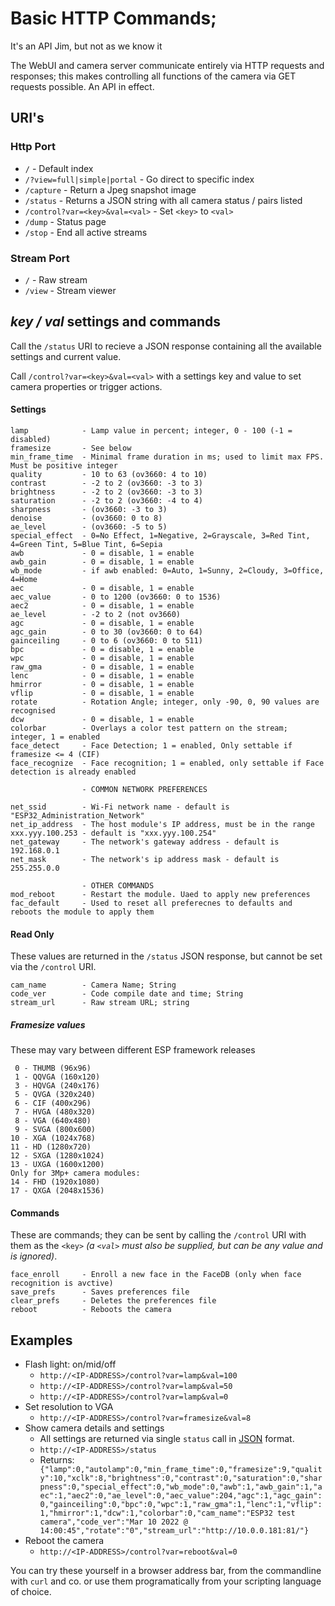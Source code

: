 # Basic HTTP Commands; 
It's an API Jim, but not as we know it

The WebUI and camera server communicate entirely via HTTP requests and responses; this makes controlling all functions of the camera via GET requests possible. An API in effect.

## URI's
### Http Port
* `/` - Default index
* `/?view=full|simple|portal` - Go direct to specific index
* `/capture` - Return a Jpeg snapshot image
* `/status` - Returns a JSON string with all camera status <key>/<value> pairs listed
* `/control?var=<key>&val=<val>` - Set `<key>` to `<val>`
* `/dump` - Status page
* `/stop` - End all active streams

### Stream Port
* `/` - Raw stream
* `/view` - Stream viewer

## *key / val* settings and commands

Call the `/status` URI to recieve a JSON response containing all the available settings and current value.

Call `/control?var=<key>&val=<val>` with a settings key and value to set camera properties or trigger actions.

#### Settings
```
lamp            - Lamp value in percent; integer, 0 - 100 (-1 = disabled)
framesize       - See below
min_frame_time  - Minimal frame duration in ms; used to limit max FPS. Must be positive integer
quality         - 10 to 63 (ov3660: 4 to 10)
contrast        - -2 to 2 (ov3660: -3 to 3)
brightness      - -2 to 2 (ov3660: -3 to 3)
saturation      - -2 to 2 (ov3660: -4 to 4)
sharpness       - (ov3660: -3 to 3)
denoise         - (ov3660: 0 to 8)
ae_level        - (ov3660: -5 to 5)
special_effect  - 0=No Effect, 1=Negative, 2=Grayscale, 3=Red Tint, 4=Green Tint, 5=Blue Tint, 6=Sepia
awb             - 0 = disable, 1 = enable
awb_gain        - 0 = disable, 1 = enable
wb_mode         - if awb enabled: 0=Auto, 1=Sunny, 2=Cloudy, 3=Office, 4=Home
aec             - 0 = disable, 1 = enable
aec_value       - 0 to 1200 (ov3660: 0 to 1536)
aec2            - 0 = disable, 1 = enable
ae_level        - -2 to 2 (not ov3660)
agc             - 0 = disable, 1 = enable
agc_gain        - 0 to 30 (ov3660: 0 to 64)
gainceiling     - 0 to 6 (ov3660: 0 to 511)
bpc             - 0 = disable, 1 = enable
wpc             - 0 = disable, 1 = enable
raw_gma         - 0 = disable, 1 = enable
lenc            - 0 = disable, 1 = enable
hmirror         - 0 = disable, 1 = enable
vflip           - 0 = disable, 1 = enable
rotate          - Rotation Angle; integer, only -90, 0, 90 values are recognised
dcw             - 0 = disable, 1 = enable
colorbar        - Overlays a color test pattern on the stream; integer, 1 = enabled
face_detect     - Face Detection; 1 = enabled, Only settable if framesize <= 4 (CIF)
face_recognize  - Face recognition; 1 = enabled, only settable if Face detection is already enabled

                - COMMON NETWORK PREFERENCES

net_ssid        - Wi-Fi network name - default is "ESP32_Administration_Network"
net_ip_address  - The host module's IP address, must be in the range xxx.yyy.100.253 - default is "xxx.yyy.100.254"
net_gateway     - The network's gateway address - default is 192.168.0.1
net_mask        - The network's ip address mask - default is 255.255.0.0

                - OTHER COMMANDS
mod_reboot      - Restart the module. Uaed to apply new preferences
fac_default     - Used to reset all preferecnes to defaults and reboots the module to apply them
```
#### Read Only
These values are returned in the `/status` JSON response, but cannot be set via the `/control` URI.
```
cam_name        - Camera Name; String
code_ver        - Code compile date and time; String
stream_url      - Raw stream URL; string
```
##### Framesize values
These may vary between different ESP framework releases
```
 0 - THUMB (96x96)
 1 - QQVGA (160x120)
 3 - HQVGA (240x176)
 5 - QVGA (320x240)
 6 - CIF (400x296)
 7 - HVGA (480x320)
 8 - VGA (640x480)
 9 - SVGA (800x600)
10 - XGA (1024x768)
11 - HD (1280x720)
12 - SXGA (1280x1024)
13 - UXGA (1600x1200)
Only for 3Mp+ camera modules:
14 - FHD (1920x1080)
17 - QXGA (2048x1536)
```
#### Commands
These are commands; they can be sent by calling the `/control` URI with them as the `<key>` *(a `<val>` must also be supplied, but can be any value and is ignored)*.
```
face_enroll     - Enroll a new face in the FaceDB (only when face recognition is avctive)
save_prefs      - Saves preferences file
clear_prefs     - Deletes the preferences file
reboot          - Reboots the camera
```
## Examples
* Flash light: on/mid/off
  * `http://<IP-ADDRESS>/control?var=lamp&val=100`
  * `http://<IP-ADDRESS>/control?var=lamp&val=50`
  * `http://<IP-ADDRESS>/control?var=lamp&val=0`
* Set resolution to VGA
  * `http://<IP-ADDRESS>/control?var=framesize&val=8`
* Show camera details and settings
  * All settings are returned via single `status` call in [JSON](https://www.json.org/) format.
  * `http://<IP-ADDRESS>/status`
  * Returns:
    ```  {"lamp":0,"autolamp":0,"min_frame_time":0,"framesize":9,"quality":10,"xclk":8,"brightness":0,"contrast":0,"saturation":0,"sharpness":0,"special_effect":0,"wb_mode":0,"awb":1,"awb_gain":1,"aec":1,"aec2":0,"ae_level":0,"aec_value":204,"agc":1,"agc_gain":0,"gainceiling":0,"bpc":0,"wpc":1,"raw_gma":1,"lenc":1,"vflip":1,"hmirror":1,"dcw":1,"colorbar":0,"cam_name":"ESP32 test camera","code_ver":"Mar 10 2022 @ 14:00:45","rotate":"0","stream_url":"http://10.0.0.181:81/"}```
* Reboot the camera
  * `http://<IP-ADDRESS>/control?var=reboot&val=0`

You can try these yourself in a browser address bar, from the commandline with `curl` and co. or use them programatically from your scripting language of choice.
